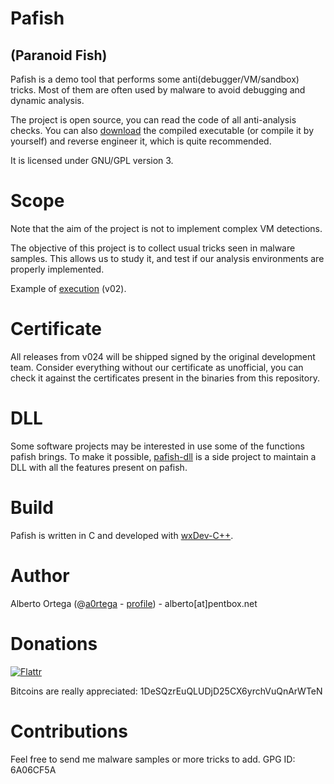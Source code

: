 # Pafish
## (Paranoid Fish)

Pafish is a demo tool that performs some anti(debugger/VM/sandbox) tricks. Most of them are often used by malware to avoid debugging and dynamic analysis.

The project is open source, you can read the code of all anti-analysis checks. You can also [download](https://github.com/a0rtega/pafish/raw/master/pafish.exe) the compiled executable (or compile it by yourself) and reverse engineer it, which is quite recommended.

It is licensed under GNU/GPL version 3.

# Scope

Note that the aim of the project is not to implement complex VM detections.

The objective of this project is to collect usual tricks seen in malware samples. This allows us to study it, and test if our analysis environments are properly implemented.

Example of [execution](http://malwr.com/analysis/99f7c1358e1f488a32b8919083a9b25b/) (v02).

# Certificate

All releases from v024 will be shipped signed by the original development team. Consider everything without our certificate as unofficial, you can check it against the certificates present in the binaries from this repository.

# DLL

Some software projects may be interested in use some of the functions pafish brings. To make it possible, [pafish-dll](https://github.com/a0rtega/pafish-dll) is a side project to maintain a DLL with all the features present on pafish.

# Build

Pafish is written in C and developed with [wxDev-C++](http://wxdsgn.sourceforge.net/).

# Author

Alberto Ortega (@[a0rtega](https://twitter.com/#!/a0rtega) - [profile](https://profiles.google.com/alberto.kun666)) - alberto[at]pentbox.net

# Donations

[![Flattr](http://api.flattr.com/button/flattr-badge-large.png)](http://flattr.com/thing/1179653/a0rtegapafish-on-GitHub)

Bitcoins are really appreciated: 1DeSQzrEuQLUDjD25CX6yrchVuQnArWTeN

# Contributions

Feel free to send me malware samples or more tricks to add. GPG ID: 6A06CF5A

